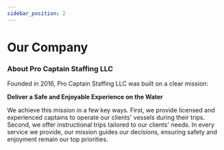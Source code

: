 ```yaml
---
sidebar_position: 2
---
```


# Our Company


### About Pro Captain Staffing LLC

Founded in 2016, Pro Captain Staffing LLC was built on a clear mission:

**Deliver a Safe and Enjoyable Experience on the Water**

We achieve this mission in a few key ways. First, we provide licensed and experienced captains to operate our clients' vessels during their trips. Second, we offer instructional trips tailored to our clients' needs. In every service we provide, our mission guides our decisions, ensuring safety and enjoyment remain our top priorities.

